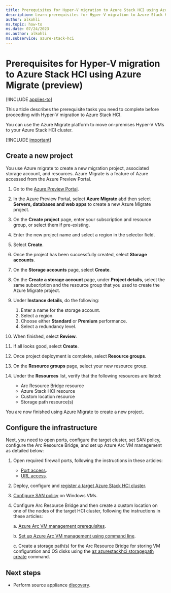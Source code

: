 ```yaml
--- 
title: Prerequisites for Hyper-V migration to Azure Stack HCI using Azure Migrate (preview) 
description: Learn prerequisites for Hyper-V migration to Azure Stack HCI using Azure Migrate (preview).
author: alkohli
ms.topic: how-to
ms.date: 07/24/2023
ms.author: alkohli
ms.subservice: azure-stack-hci
---
```


# Prerequisites for Hyper-V migration to Azure Stack HCI using Azure Migrate (preview)

[!INCLUDE [applies-to](../../includes/hci-applies-to-23h2-21h2.md)]

This article describes the prerequisite tasks you need to complete before proceeding with Hyper-V migration to Azure Stack HCI.

You can use the Azure Migrate platform to move on-premises Hyper-V VMs to your Azure Stack HCI cluster.

[!INCLUDE [important](../../includes/hci-preview.md)]

## Create a new project

You use Azure migrate to create a new migration project, associated storage account, and resources. Azure Migrate is a feature of Azure accessed from the Azure Preview Portal.

1. Go to the [Azure Preview Portal](https://aka.ms/HCIMigratePP).

1. In the Azure Preview Portal, select **Azure Migrate** abd then select **Servers, databases and web apps** to create a new Azure Migrate project.

1. On the **Create project** page, enter your subscription and resource group, or select them if pre-existing.

1. Enter the new project name and select a region in the selector field.

1. Select **Create**.

1. Once the project has been successfully created, select **Storage accounts**.

1. On the **Storage accounts** page, select **Create**.

1. On the **Create a storage account** page, under **Project details**, select the same subscription and the resource group that you used to create the Azure Migrate project.

1. Under **Instance details**, do the following:
    1. Enter a name for the storage account.
    1. Select a region.
    1. Choose either **Standard** or **Premium** performance.
    1. Select a redundancy level.

1. When finished, select **Review**.

1. If all looks good, select **Create**.

1. Once project deployment is complete, select **Resource groups**.

1. On the **Resource groups** page, select your new resource group.

1. Under the **Resources** list, verify that the following resources are listed:
    - Arc Resource Bridge resource
    - Azure Stack HCI resource
    - Custom location resource
    - Storage path resource(s)
    
You are now finished using Azure Migrate to create a new project.

## Configure the infrastructure

Next, you need to open ports, configure the target cluster, set SAN policy, configure the Arc Resource Bridge, and set up Azure Arc VM management as detailed below:

1. Open required firewall ports, following the instructions in these articles:

    - [Port access](/azure/migrate/migrate-support-matrix-hyper-v#port-access).
    - [URL access](/azure/migrate/migrate-appliance#url-access).

1. Deploy, configure and [register a target Azure Stack HCI cluster](/deploy/deployment-quickstart).

1. [Configure SAN policy](/azure/migrate/prepare-for-migration#configure-san-policy) on Windows VMs.

1. Configure Arc Resource Bridge and then create a custom location on one of the nodes of the target HCI cluster, following the instructions in these articles:

    a. [Azure Arc VM management prerequisites](/manage/azure-arc-vm-management-prerequisites).
    
    b. [Set up Azure Arc VM management using command line](/manage/deploy-arc-resource-bridge-using-command-line?tabs=for-static-ip-address-1%2Cfor-static-ip-address-2).
    
    c. Create a storage path(s) for the Arc Resource Bridge for storing VM configuration and OS disks using the [az azurestackhci storagepath create](/cli/azure/azurestackhci/storagepath) command.


## Next steps

- Perform source appliance [discovery](migrate-hyperv-prerequisites.md).
